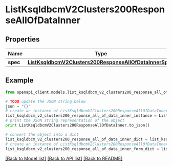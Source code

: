 # ListKsqldbcmV2Clusters200ResponseAllOfDataInner


## Properties
Name | Type | Description | Notes
------------ | ------------- | ------------- | -------------
**spec** | [**ListKsqldbcmV2Clusters200ResponseAllOfDataInnerSpec**](ListKsqldbcmV2Clusters200ResponseAllOfDataInnerSpec.md) |  | [optional] 

## Example

```python
from openapi_client.models.list_ksqldbcm_v2_clusters200_response_all_of_data_inner import ListKsqldbcmV2Clusters200ResponseAllOfDataInner

# TODO update the JSON string below
json = "{}"
# create an instance of ListKsqldbcmV2Clusters200ResponseAllOfDataInner from a JSON string
list_ksqldbcm_v2_clusters200_response_all_of_data_inner_instance = ListKsqldbcmV2Clusters200ResponseAllOfDataInner.from_json(json)
# print the JSON string representation of the object
print ListKsqldbcmV2Clusters200ResponseAllOfDataInner.to_json()

# convert the object into a dict
list_ksqldbcm_v2_clusters200_response_all_of_data_inner_dict = list_ksqldbcm_v2_clusters200_response_all_of_data_inner_instance.to_dict()
# create an instance of ListKsqldbcmV2Clusters200ResponseAllOfDataInner from a dict
list_ksqldbcm_v2_clusters200_response_all_of_data_inner_form_dict = list_ksqldbcm_v2_clusters200_response_all_of_data_inner.from_dict(list_ksqldbcm_v2_clusters200_response_all_of_data_inner_dict)
```
[[Back to Model list]](../ccloud/README.md#documentation-for-models) [[Back to API list]](../ccloud/README.md#documentation-for-api-endpoints) [[Back to README]](../ccloud/README.md)


